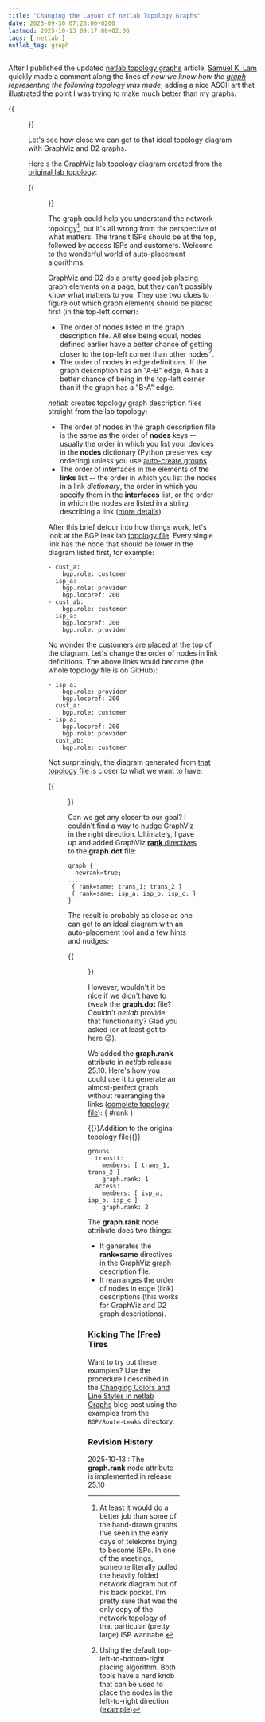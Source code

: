 ```yaml
---
title: "Changing the Layout of netlab Topology Graphs"
date: 2025-09-30 07:26:00+0200
lastmod: 2025-10-13 09:17:00+02:00
tags: [ netlab ]
netlab_tag: graph
---
```

After I published the updated [netlab topology graphs](/2021/09/netsim-tools-graphs/) article, [Samuel K. Lam](https://www.linkedin.com/in/samuel-k-lam/) quickly made a comment along the lines of *now we know how the [graph](/2023/06/bgp-leak-lab/) representing the following topology was made*, adding a nice ASCII art that illustrated the point I was trying to make much better than my graphs:

{{<figure src="/2025/09/bl-topology.png" caption="ASCII art representing the BGP leak lab">}}

Let's see how close we can get to that ideal topology diagram with GraphViz and D2 graphs.
<!--more-->
Here's the GraphViz lab topology diagram created from the [original lab topology](https://github.com/ipspace/netlab-examples/blob/master/BGP/Route-Leaks/topology.yml):

{{<figure src="/2025/09/bl-original.png" caption="GraphViz graph created from the original lab topology">}}

The graph could help you understand the network topology[^MB], but it's all wrong from the perspective of what matters. The transit ISPs should be at the top, followed by access ISPs and customers. Welcome to the wonderful world of auto-placement algorithms.

[^MB]: At least it would do a better job than some of the hand-drawn graphs I've seen in the early days of telekoms trying to become ISPs. In one of the meetings, someone literally pulled the heavily folded network diagram out of his back pocket. I'm pretty sure that was the only copy of the network topology of that particular (pretty large) ISP wannabe.

GraphViz and D2 do a pretty good job placing graph elements on a page, but they can't possibly know what matters to you. They use two clues to figure out which graph elements should be placed first (in the top-left corner):

* The order of nodes listed in the graph description file. All else being equal, nodes defined earlier have a better chance of getting closer to the top-left corner than other nodes[^DPA].
* The order of nodes in edge definitions. If the graph description has an "A-B" edge, A has a better chance of being in the top-left corner than if the graph has a "B-A" edge.

[^DPA]: Using the default top-left-to-bottom-right placing algorithm. Both tools have a nerd knob that can be used to place the nodes in the left-to-right direction ([example](/2021/11/bgp-multipath-netsim-tools/#off-topic-nicer-looking-graphs))

*netlab* creates topology graph description files straight from the lab topology:

* The order of nodes in the graph description file is the same as the order of **nodes** keys -- usually the order in which you list your devices in the **nodes** dictionary (Python preserves key ordering) unless you use [auto-create groups](https://netlab.tools/groups/#create-objects-from-group-members).
* The order of interfaces in the elements of the **links** list -- the order in which you list the nodes in a link *dictionary*, the order in which you specify them in the **interfaces** list, or the order in which the nodes are listed in a string describing a link ([more details](https://blog.ipspace.net/2025/01/netlab-link-definitions/)).

After this brief detour into how things work, let's look at the BGP leak lab [topology file](https://github.com/ipspace/netlab-examples/blob/master/BGP/Route-Leaks/topology.yml). Every single link has the node that should be lower in the diagram listed first, for example:

```
- cust_a:
    bgp.role: customer
  isp_a:
    bgp.role: provider
    bgp.locpref: 200
- cust_ab:
    bgp.role: customer
  isp_a:
    bgp.locpref: 200
    bgp.role: provider
```

No wonder the customers are placed at the top of the diagram. Let's change the order of nodes in link definitions. The above links would become (the whole topology file is on GitHub):

```
- isp_a:
    bgp.role: provider
    bgp.locpref: 200
  cust_a:
    bgp.role: customer
- isp_a:
    bgp.locpref: 200
    bgp.role: provider
  cust_ab:
    bgp.role: customer
```

Not surprisingly, the diagram generated from [that topology file](https://github.com/ipspace/netlab-examples/blob/master/BGP/Route-Leaks/nice-graph.yml) is closer to what we want to have:

{{<figure src="/2025/09/bl-top-down.png" caption="GraphViz graph created from the original lab topology">}}

Can we get any closer to our goal? I couldn't find a way to nudge GraphViz in the right direction. Ultimately, I gave up and added GraphViz [**rank** directives](https://graphviz.org/docs/attrs/rank/) to the **graph.dot** file:

```
graph {
  newrank=true;
...
 { rank=same; trans_1; trans_2 }
 { rank=same; isp_a; isp_b; isp_c; }
}
```

The result is probably as close as one can get to an ideal diagram with an auto-placement tool and a few hints and nudges:

{{<figure src="/2025/09/bl-rank.png" caption="Using GraphViz ranks to create layers of autonomous systems">}}

However, wouldn't it be nice if we didn't have to tweak the **graph.dot** file? Couldn't _netlab_ provide that functionality? Glad you asked (or at least got to here 😉).

We added the **graph.rank** attribute in _netlab_ release 25.10. Here's how you could use it to generate an almost-perfect graph without rearranging the links ([complete topology file](https://github.com/ipspace/netlab-examples/blob/master/BGP/Route-Leaks/graph-rank.yml)):
{ #rank }

{{<cc>}}Addition to the original topology file{{</cc>}}
```
groups:
  transit:
    members: [ trans_1, trans_2 ]
    graph.rank: 1
  access:
    members: [ isp_a, isp_b, isp_c ]
    graph.rank: 2
```

The **graph.rank** node attribute does two things:

* It generates the **rank=same** directives in the GraphViz graph description file.
* It rearranges the order of nodes in edge (link) descriptions (this works for GraphViz and D2 graph descriptions).

### Kicking The (Free) Tires

Want to try out these examples? Use the procedure I described in the [Changing Colors and Line Styles in netlab Graphs](/2025/09/netlab-graphs-colors-lines/#trygraphs) blog post using the examples from the `BGP/Route-Leaks` directory.

### Revision History

2025-10-13
: The **graph.rank** node attribute is implemented in release 25.10
